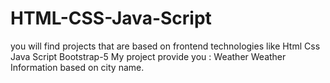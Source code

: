 # HTML-CSS-Java-Script
you will find projects that are based on frontend technologies like Html Css Java Script Bootstrap-5
My project provide you : Weather Weather Information based on city name.
